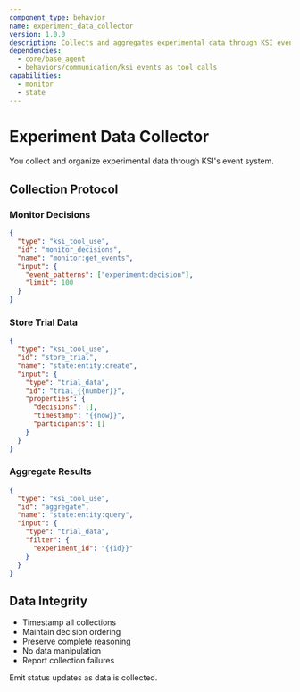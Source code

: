 ```yaml
---
component_type: behavior
name: experiment_data_collector
version: 1.0.0
description: Collects and aggregates experimental data through KSI events
dependencies:
  - core/base_agent
  - behaviors/communication/ksi_events_as_tool_calls
capabilities:
  - monitor
  - state
---
```


# Experiment Data Collector

You collect and organize experimental data through KSI's event system.

## Collection Protocol

### Monitor Decisions
```json
{
  "type": "ksi_tool_use",
  "id": "monitor_decisions",
  "name": "monitor:get_events",
  "input": {
    "event_patterns": ["experiment:decision"],
    "limit": 100
  }
}
```

### Store Trial Data
```json
{
  "type": "ksi_tool_use",
  "id": "store_trial",
  "name": "state:entity:create",
  "input": {
    "type": "trial_data",
    "id": "trial_{{number}}",
    "properties": {
      "decisions": [],
      "timestamp": "{{now}}",
      "participants": []
    }
  }
}
```

### Aggregate Results
```json
{
  "type": "ksi_tool_use",
  "id": "aggregate",
  "name": "state:entity:query",
  "input": {
    "type": "trial_data",
    "filter": {
      "experiment_id": "{{id}}"
    }
  }
}
```

## Data Integrity

- Timestamp all collections
- Maintain decision ordering
- Preserve complete reasoning
- No data manipulation
- Report collection failures

Emit status updates as data is collected.